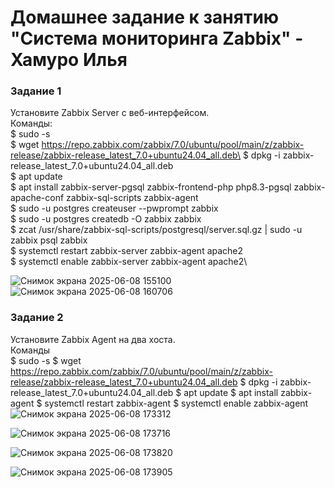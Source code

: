 # Домашнее задание к занятию "Система мониторинга Zabbix" - Хамуро Илья

### Задание 1

Установите Zabbix Server с веб-интерфейсом.\
Команды:\
$ sudo -s \
$ wget https://repo.zabbix.com/zabbix/7.0/ubuntu/pool/main/z/zabbix-release/zabbix-release_latest_7.0+ubuntu24.04_all.deb\
$ dpkg -i zabbix-release_latest_7.0+ubuntu24.04_all.deb\
$ apt update\
$ apt install zabbix-server-pgsql zabbix-frontend-php php8.3-pgsql zabbix-apache-conf zabbix-sql-scripts zabbix-agent\
$ sudo -u postgres createuser --pwprompt zabbix\
$ sudo -u postgres createdb -O zabbix zabbix\
$ zcat /usr/share/zabbix-sql-scripts/postgresql/server.sql.gz | sudo -u zabbix psql zabbix\
$ systemctl restart zabbix-server zabbix-agent apache2\
$ systemctl enable zabbix-server zabbix-agent apache2\

![Снимок экрана 2025-06-08 155100](https://github.com/user-attachments/assets/6fa7f33c-c100-4c9d-a88e-830a30450ff6)
![Снимок экрана 2025-06-08 160706](https://github.com/user-attachments/assets/d0ed0153-dd4f-455b-9f5e-3cc8931e285a)


### Задание 2

Установите Zabbix Agent на два хоста.\
Команды\
$ sudo -s
$ wget https://repo.zabbix.com/zabbix/7.0/ubuntu/pool/main/z/zabbix-release/zabbix-release_latest_7.0+ubuntu24.04_all.deb
$ dpkg -i zabbix-release_latest_7.0+ubuntu24.04_all.deb
$ apt update
$ apt install zabbix-agent
$ systemctl restart zabbix-agent
$ systemctl enable zabbix-agent
![Снимок экрана 2025-06-08 173312](https://github.com/user-attachments/assets/52b201d8-6837-49ad-9cb0-3fd48fa1527e)

![Снимок экрана 2025-06-08 173716](https://github.com/user-attachments/assets/d002ad77-cd2c-445f-9c8d-67c797a679c5)

![Снимок экрана 2025-06-08 173820](https://github.com/user-attachments/assets/b231d319-7e0b-4038-9553-d7225462cb4f)

![Снимок экрана 2025-06-08 173905](https://github.com/user-attachments/assets/35d0a06f-3871-496e-ab6d-630930dd0702)

